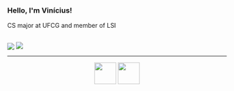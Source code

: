 ### Hello, I'm Vinícius!
CS major at UFCG and member of LSI
##
<div>
  <img src = "https://github-readme-stats.vercel.app/api?username=ViniciusI4n&theme=transparent&include_all_commits=true&count_private=true&show_icons=true" align = "center"></img>
  <img src="https://github-readme-stats.vercel.app/api/top-langs/?username=ViniciusI4n&langs_count=7&theme=transparent" align = "top"/>
</div>

---
 <div align="center"> 
  <img height="50" src="https://cdn.jsdelivr.net/gh/devicons/devicon@latest/icons/python/python-original.svg" />
  <img height="50" src="https://cdn.jsdelivr.net/gh/devicons/devicon@latest/icons/java/java-original.svg" />       
 </div>
